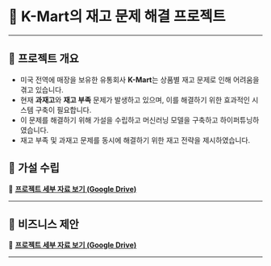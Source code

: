 # 🏬 K-Mart의 재고 문제 해결 프로젝트

---

## 🌟 프로젝트 개요

- 미국 전역에 매장을 보유한 유통회사 **K-Mart**는 상품별 재고 문제로 인해 어려움을 겪고 있습니다.  
- 현재 **과재고**와 **재고 부족** 문제가 발생하고 있으며, 이를 해결하기 위한 효과적인 시스템 구축이 필요합니다.
- 이 문제를 해결하기 위해 가설을 수립하고 머신러닝 모델을 구축하고 하이퍼튜닝하였습니다.
- 재고 부족 및 과재고 문제를 동시에 해결하기 위한 재고 전략을 제시하였습니다.


## 📄 가설 수립

🔗 **[프로젝트 세부 자료 보기 (Google Drive)](https://drive.google.com/file/d/1awyrELTRVi5MlW5KvStK74cGuggTLWH7/view?usp=sharing)**

---
## 📄 비즈니스 제안

🔗 **[프로젝트 세부 자료 보기 (Google Drive)](https://drive.google.com/file/d/1hApcJ9_Y_Zmmx1_jEdI27F1XRC3eaGDQ/view?usp=sharing)**

---
